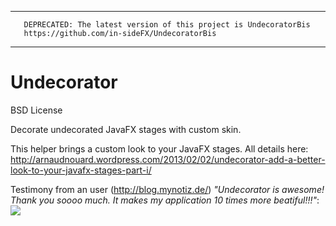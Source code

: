 ------------------------------------------------------------------------------------------------------------
       DEPRECATED: The latest version of this project is UndecoratorBis
       https://github.com/in-sideFX/UndecoratorBis
------------------------------------------------------------------------------------------------------------

Undecorator
===========
BSD License

Decorate undecorated JavaFX stages with custom skin.

This helper brings a custom look to your JavaFX stages.
All details here: http://arnaudnouard.wordpress.com/2013/02/02/undecorator-add-a-better-look-to-your-javafx-stages-part-i/

Testimony from an user (http://blog.mynotiz.de/) <i>"Undecorator is awesome! Thank you soooo much. It makes my application 10 times more beatiful!!!"</i>:
<img src="http://rapid-img.de/images/f26ad89b.png">

